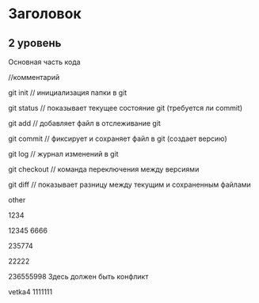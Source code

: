 # Заголовок 

## 2 уровень

Основная часть кода

//комментарий

git init // инициализация папки в git

git status // показывает текущее состояние git (требуется ли commit)

git add // добавляет файл в отслеживание git

git commit // фиксирует и сохраняет файл в git (создает версию)

git log // журнал изменений в git

git checkout // команда переключения между версиями

git diff // показывает разницу между текущим и сохраненным файлами

other

1234

12345 6666


235774

22222


236555998
Здесь должен быть конфликт

vetka4
1111111